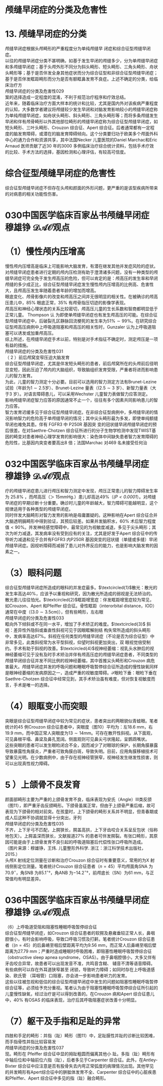 # 颅缝早闭症的分类及危害性  
# 13. 颅缝早闭症的分类  
颅缝早闭症根据头颅畸形的严重程度分为单纯颅缝早 闭症和综合征型颅缝早闭症。  
以往的颅缝早闭症分类不甚明确，如基于发生早闭的颅缝多少，分为单颅缝早闭症和多颅缝早闭症；基于头颅外形不同分为斜头畸形、短头畸形、三角头畸形、舟状头畸形等；基于是否伴发全身其他症状而分为综合征型和非综合征型颅缝早闭症；基于是否伴发眶距畸形而分为是否有额眶鼻发育不良症。上述不确定的分类，给临床治疗方  
颅缝早闭症的分类及危害性029  
案的选择造成一定程度的混淆，不利于规范治疗程序和疗效总结。  
近年来，随着临床治疗方面大样本的统计和比较，尤其是国内外对该疾病严重程度的认知，大多数学者建议将颅缝较少发生早闭和对脑发育影响较小的颅缝早闭症称为单纯颅缝早闭症，如舟状头畸形、斜头畸形、三角头畸形等；而将多条颅缝发生早闭和伴有颅骨畸形以外其他部位畸形的颅缝早闭症称为综合征型颅缝早闭症，如短头畸形、三叶头畸形、Crouzon 综合征、Apert 综合征。后者通常都有一定程度的脑发育障碍，或潜在的脑发育障碍倾向。这个分类要归功于欧美多个颅面外科中心的通力合作和资源共享，其中法国Necker 儿童医院的Daniel Marchac和Eric Arnaud 医师贡献了近30 年的3000 多例临床治疗综合统计资料，包括手术疗效的比较、手术方法的选择，基因检测和心理评估，有较高可信度。  
#  综合征型颅缝早闭症的危害性  
综合征型颅缝早闭症不但存在头颅和颜面的外形问题，更严重的是该型疾病所带来的对病患的相关功能性伤害。  
# 030中国医学临床百家丛书颅缝早闭症 穆雄铮 $\mathcal{D A O}$观点  
# （1）慢性颅内压增高  
慢性颅内压增高是临床上可能影响大脑发育，有潜在继发其他并发症风险的症状。  
对颅缝早闭症患者进行定期的颅内压检测有助于澄清诸多问题，没有一种类型的颅缝早闭症可完全免于发生颅高压的危险，但可以肯定的是：颅高压的发生率和早闭颅缝的多少成正比，综合征型颅缝早闭症发生慢性颅内压增高的比例高、危害性大，且颅高压发生率随着患者年龄的增加而增高。  
眼底变化、颅骨影像片的改变和颅高压之间并无很明显的相关性。在被确诊的颅高压患儿中，$85\%$ 眼底正常，$35\%$  有颅骨指压切迹的影像学表现。  
颅高压和神经心理状态的关系比较密切，颅高压儿童的生长系数和智商都明显低于正常儿童。 Thompson  认 为即使单颅缝早闭症也有发生颅高压的可能。在综合征型颅缝早闭症中，后破裂孔区静脉回流梗死的发生率为$51\%\sim99\%$。在研究综合征型颅高压病例中上呼吸道阻塞和颅高压的相关性时，Gunzaler 认为上呼吸道阻塞可以诱发或加重颅高压。  
综上所述，在颅缝早闭症手术以前，特别是对手术指征不确定时，测定颅压是一项有益的措施。  
颅缝早闭症的分类及危害性031  
（ 2 ）前后颅窝变窄压迫大脑发育  
综合征型颅缝早闭症，尤其是伴发短头畸形的患者，前后颅窝所在的头颅前后径明显变短，因此压迫了颅内的大脑组织，导致脑组织发育受限，严重者将进而影响患儿的智力发育。  
为此，儿童的智力测定十分必要。目前可以选用的智力测定方法有Brunet-Lezine 试验（年龄为$1\sim2.5$岁）、Brunet-Lezine 量表（$(2.5\sim3$ 岁）、新智力量表（大于3 岁）。对语言障碍患儿，可以采用Wechster 儿童智力表做智力应答测定。  
影响颅缝早闭症智力应答的原因通常不止一个，往往有多个因素共同影响患儿的智力应答。  
智力发育迟缓多见于综合征型颅缝早闭症。在非综合征型病例中，多颅缝早闭的情况影响智力的危险高于单颅缝早闭的情况；其中尖头畸形最为多发，即使单纯额缝早闭也难免其患。伴有 FGFR3  中 P250R  基因突 变的冠状缝早闭颅缝早闭症的预后很差。在对Saethre-Chotzen 综合征所进行的分子生物学检测中发现TWIST基因的畸变对患者神经心理学发育的影响很大：染色体中间缺失患者智力发育障碍的危险性，比基因内突变者要高出8 倍；法国Marchac 对469 名未接受任何治  
# 032中国医学临床百家丛书颅缝早闭症 穆雄铮 $\mathcal{D A O}$观点  
疗的颅缝早闭症患儿进行颅压和智力测定中发现，颅压正常患儿的智力障碍发生率为 $25.8\%$ ，而颅高压（＞ $15\mathrm{mmHg}.$）患儿却高达$49\%$（$\mathit{(P<0.0001}$）。对颅缝早闭症的早期诊断十分重要。确诊时儿童的年龄越大，智力障碍可能越明显，这个规律适用于各种类型的颅缝早闭症。  
同时伴发大脑畸形对智力发育的影响是毋庸置疑的。这种影响在Apert 综合征合并大脑透明膈畸形中得到验证，其预后较差。如果并发脑积水，$60\%$ 术后智力程度值$<90\%$。并发神经感觉障碍中，最常见的为视敏度减退，多见于尖头畸形；其次为听力减退，其发病率没有受到应有的关注，尤其是好发于Apert 综合征中的传导听力减退和见于合并有FGFR3 内P250R 基因突变的冠状缝（单缝或多缝）早闭颅缝早闭症。因视听障碍而减弱了患儿对外界反应的能力，也是影响大脑发育的因素之一。  
# （3）眼科问题  
综合征型颅缝早闭症所造成的眼科的并发症最多。$\textcircled{1}$散光：散光的发生率高达$40\%$，应该予以重视和研究，因为散光所造成的弱视是无法矫治的。散光患儿往往怕光。$\textcircled{2}$眶距增宽症：伴发眶距增宽症较为常见，如Crouzon、Apert 和Pfeiffer 综合征。骨性眶距（interorbital distance，IOD）通常在中度（$(3.0\sim3.5\mathrm{cm})$），但有些畸形，左右眼  
颅缝早闭症的分类及危害性033  
眶向外下倾斜或不在同一水平，增加了手术矫正的难度。$\textcircled{3}$ 斜视：差异性外隐斜或垂直性斜视可见于因眼眶解剖结 构失常所造成的斜头畸形中，发病率高达$67\%$。斜视在任何类型的颅缝早闭症（不论是否为综合征型）中非常多见，此类斜视常为水平型斜视，仰望时斜视更加突出，双 眼视觉倍受制约。手术有助于斜视的改善。$\textcircled{4}$视神经萎缩：视乳头水肿后的视神经萎缩可见于没有及时手术矫治并伴有颅高压症的颅缝早闭症患者，不同类型的颅缝早闭综合征并发不同比例的视神经萎缩，其中首推尖头畸形和Crouzon 病危害最大。颅缝早闭症并发的呼吸问题和睡眠呼吸暂停综合征所造成的慢性缺氧同样是眼神经萎缩的发病原因之一，造成严重的视敏度障碍。$\mathcal{S}$眼睑下垂：眼睑下垂在Saethre-Chotzen 综合征中经常见到，其手术矫治虽有难度，但对恢复视敏度而言，手术是唯一的选择。  
# （4）眼眶变小而突眼  
突眼是综合征型颅缝早闭症中较为常见的症状，患者突出的两眼貌似青蛙眼。笔者统计的45 例Crouzon 综合征患者中，突眼度（图10）平均为：左$18.6~\mathrm{mm}$，右19.9 mm，而中国正常人突眼度为$13\sim14\mathrm{mm}$。可存在散开性斜视。从下面观，可见鼻根平塌、鼻梁及鼻孔宽阔。侧面观则可见鼻尖弓状隆起，呈鹦鹉嘴状。  
这些突眼的患者可以发生眼睑闭合不全，因而减少了对眼球的保护，长期角膜暴露导致暴露性角膜炎，严重者可致角膜白斑，导致失明。目前，应用角膜移植技术可望重见光明。在少数病例中，由于存在视神经管狭窄，视神经发生继发性损害，则可以出现真性视力障碍。  
# 5 ）上颌骨不良发育  
颜面部畸形主要为严重的上颌骨发育不良，临床表现为安氏（Angle）Ⅲ类反颌（图11），即严重牙齿反颌畸形。下颌骨虽属正常，但由于上颌骨严重后缩，故可表现为下颌骨的相对前突。在孩童时，上下颌骨的畸形关系并不明显，但青春期或成人后这种不协调就显得十分突出，牙列  
颅缝早闭症的分类及危害性035  
不齐，上下牙弓不匹配，上腭狭长，腭盖高拱，上下牙齿咬合关系呈反包状（俗称地包天）。上腭盖深而狭长，文献报道$27\%$ 的患者可伴发腭裂。有张口畸形，其原因可能是由于上颌骨发育不良引起的呼吸道阻塞后代偿性张口呼吸所造成。  
（图片来源：穆雄铮，王炜. 儿童整形外科学. 浙江：浙江科学技术出版社，2015.）  
头颅X 射线定位测量在诊断和治疗Crouzon 综合征时有重要意义，常用的为X 射线侧影定位测量。笔者统计Crouzon 综合征患者（$n{=}45$）平均颅面角SNA 为$70.9^{\circ}$，角SNB 为$85.1^{\circ}$°，角ANB 为$-14.2^{\circ}$°，前颅底长（SN）为61 mm，与正常值均有明显差异。  
# 036中国医学临床百家丛书颅缝早闭症 穆雄铮 $\mathcal{D A O}$观点  
（6）上呼吸道受阻和阻塞性睡眠呼吸暂停综合征  
综合征型颅缝早闭症，如Crouzon 综合征患者的软腭及悬雍垂较正常人长，鼻咽腔很小，有时会影响呼吸，导致口呼吸习惯及打鼾。笔者统计Crouzon 综合征患者（$(n{=}45$）的后鼻嵴至咽后壁距离平均为$9.56~\mathrm{mm}$，而正常人后鼻嵴至咽后壁距离为$27.79\ \mathrm{mm}$；严重时造成睡眠时呼吸困难，即阻塞性睡眠呼吸暂停综合征（obstructive sleep apnea syndrome，OSAS）。由于鼻咽腔很小，大多又伴有牙齿咬合异常，故患者可以出现发音不准，共鸣音含糊、 辅音不清等语音障碍。有些病例可以存在外耳道狭窄甚至 闭锁，导致听力障碍；如同时存在上呼吸道感染、欧氏管 （耳咽管）口阻塞，亦会进一步影响患者听力的发育。  
这些以往被忽视和低估的综合征型颅缝早闭症中发生的问题如阻塞性睡眠呼吸暂停综合征等，必须给予充分重视。笔者认为由于阻塞性睡眠呼吸暂停综合征所引起的儿童慢性缺氧，经过治疗是可以得到改善的。在Crouzon 病和Apert 综合征患儿中，$40\%$ 有OSAS 的临床表现，治疗后其呼吸阻塞症状改善十分明显。  
# （7）躯干及手指和足趾的异常  
四肢和手足的畸形：并指（趾）畸形（图11）中，足趾膜性并趾的诊断比较困难，而手指骨性并指比较容易发  
颅缝早闭症的分类及危害性037  
现。畸形在 Pfeiffer  综合征中显的拇趾粗圆而偏离其他小 趾。多指（趾）畸形有中轴后位和中轴前位六指（趾），后者多见于Carpenter 综合征。此外，在Antley-Bixter 综合征中应注意是否有股骨失去内弯正常弧度的病理情况出现。其他罕见的并发畸形有Apert综合征中的胼胝体发育不全、Carpenter 综合征中的心脏疾患和Pfeiffer、Apert 综合征中多见的指（趾）融合畸形。  